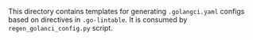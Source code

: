 This directory contains templates for generating `.golangci.yaml` configs based
on directives in `.go-lintable`. It is consumed by `regen_golanci_config.py`
script.
